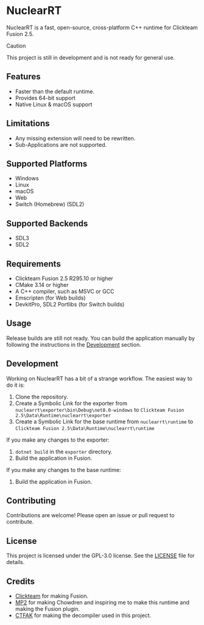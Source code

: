 # NuclearRT

NuclearRT is a fast, open-source, cross-platform C++ runtime for Clickteam Fusion 2.5.

> [!CAUTION]
> This project is still in development and is not ready for general use.

## Features
- Faster than the default runtime.
- Provides 64-bit support
- Native Linux & macOS support

## Limitations
- Any missing extension will need to be rewritten.
- Sub-Applications are not supported.

## Supported Platforms
- Windows
- Linux
- macOS
- Web
- Switch (Homebrew) (SDL2)

## Supported Backends
- SDL3
- SDL2

## Requirements
- Clickteam Fusion 2.5 R295.10 or higher
- CMake 3.14 or higher
- A C++ compiler, such as MSVC or GCC
- Emscripten (for Web builds)
- DevkitPro, SDL2 Portlibs (for Switch builds)

## Usage

Release builds are still not ready. You can build the application manually by following the instructions in the [Development](#development) section.

## Development

Working on NuclearRT has a bit of a strange workflow. The easiest way to do it is:
1. Clone the repository.
2. Create a Symbolic Link for the exporter from `nuclearrt\exporter\bin\Debug\net8.0-windows` to `Clickteam Fusion 2.5\Data\Runtime\nuclearrt\exporter`
3. Create a Symbolic Link for the base runtime from `nuclearrt\runtime` to `Clickteam Fusion 2.5\Data\Runtime\nuclearrt\runtime`

If you make any changes to the exporter:
1. `dotnet build` in the `exporter` directory.
2. Build the application in Fusion.

If you make any changes to the base runtime:
1. Build the application in Fusion.

## Contributing

Contributions are welcome! Please open an issue or pull request to contribute.

## License

This project is licensed under the GPL-3.0 license. See the [LICENSE](LICENSE) file for details.

## Credits

- [Clickteam](https://www.clickteam.com/) for making Fusion.
- [MP2](https://www.mp2.dk/) for making Chowdren and inspiring me to make this runtime and making the Fusion plugin.
- [CTFAK](https://github.com/CTFAK) for making the decompiler used in this project.
